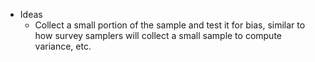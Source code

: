 - Ideas
	- Collect a small portion of the sample and test it for bias, similar to how survey samplers will collect a small sample to compute variance, etc.